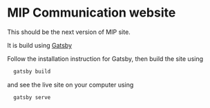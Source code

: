 
# MIP Communication website

This should be the next version of MIP site.

It is build using [Gatsby](https://www.gatsbyjs.org/)

Follow the installation instruction for Gatsby, then build the site using

```sh
  gatsby build
```

and see the live site on your computer using

```sh
  gatsby serve
```
